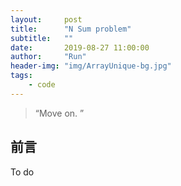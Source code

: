 ```yaml
---
layout:     post
title:      "N Sum problem"
subtitle:   ""
date:       2019-08-27 11:00:00
author:     "Run"
header-img: "img/ArrayUnique-bg.jpg"
tags:
    - code
---
```


> “Move on. ”

## 前言
To do 